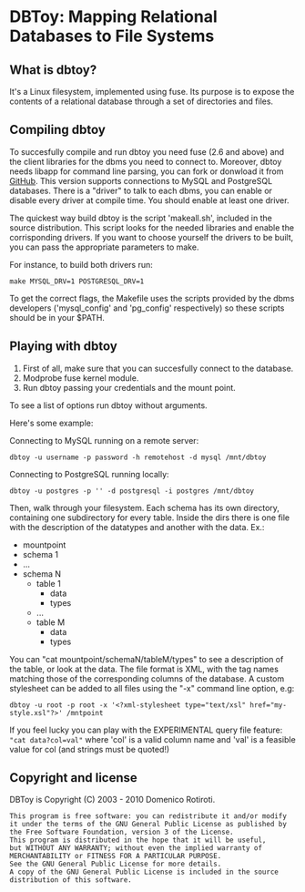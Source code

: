 DBToy: Mapping Relational Databases to File Systems
===================================================

What is dbtoy?
--------------

It's a Linux filesystem, implemented using fuse.
Its purpose is to expose the contents of a relational database
through a set of directories and files.


Compiling dbtoy
---------------

To succesfully compile and run dbtoy you need fuse (2.6 and above)
and the client libraries for the dbms you need to connect to.
Moreover, dbtoy needs libapp for command line parsing, you can fork
or donwload it from [GitHub](http://github.com/drotiro/libapp).
This version supports connections to MySQL and PostgreSQL databases.
There is a "driver" to talk to each dbms, you can enable or disable
every driver at compile time. You should enable at least one driver.

The quickest way build dbtoy is the script 'makeall.sh', included in
the source distribution. This script looks for the needed libraries
and enable the corrisponding drivers.
If you want to choose yourself the drivers to be built, you can pass
the appropriate parameters to make.

For instance, to build both drivers run:

    make MYSQL_DRV=1 POSTGRESQL_DRV=1

To get the correct flags, the Makefile uses the scripts provided by the
dbms developers ('mysql_config' and 'pg_config' respectively) so these
scripts should be in your $PATH.


Playing with dbtoy
------------------

1. First of all, make sure that you can succesfully connect to the
database. 
2. Modprobe fuse kernel module.
3. Run dbtoy passing your credentials and the mount point.

To see a list of options run dbtoy without arguments.

Here's some example:

Connecting to MySQL running on a remote server:

    dbtoy -u username -p password -h remotehost -d mysql /mnt/dbtoy

Connecting to PostgreSQL running locally:

    dbtoy -u postgres -p '' -d postgresql -i postgres /mnt/dbtoy

Then, walk through your filesystem. Each schema has its own directory, 
containing one subdirectory for every table.
Inside the dirs there is one file with the description of the datatypes
and another with the data. Ex.:

* mountpoint
 * schema 1
 *  ...
 * schema N
     * table 1
         * data
         * types
     *  ...
     * table M
         * data
         * types

You can "cat mountpoint/schemaN/tableM/types" to see a description of the table,
or look at the data.
The file format is XML, with the tag names matching those of the corresponding
columns of the database. A custom stylesheet can be added to all files using
the "-x" command line option, e.g:

    dbtoy -u root -p root -x '<?xml-stylesheet type="text/xsl" href="my-style.xsl"?>' /mntpoint

If you feel lucky you can play with the EXPERIMENTAL query file feature:
`"cat data?col=val"` where 'col' is a valid column name and 'val' is a feasible
value for col (and strings must be quoted!)

Copyright and license
---------------------

DBToy is Copyright (C) 2003 - 2010 Domenico Rotiroti.

    This program is free software: you can redistribute it and/or modify
    it under the terms of the GNU General Public License as published by
    the Free Software Foundation, version 3 of the License.
    This program is distributed in the hope that it will be useful,
    but WITHOUT ANY WARRANTY; without even the implied warranty of
    MERCHANTABILITY or FITNESS FOR A PARTICULAR PURPOSE.
    See the GNU General Public License for more details.
    A copy of the GNU General Public License is included in the source
    distribution of this software.
